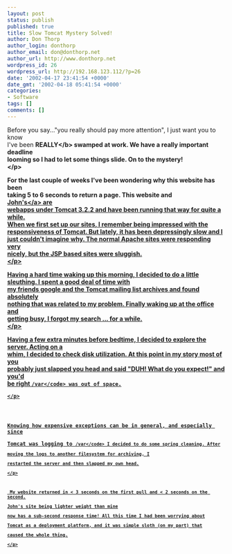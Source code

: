 ```yaml
---
layout: post
status: publish
published: true
title: Slow Tomcat Mystery Solved!
author: Don Thorp
author_login: donthorp
author_email: don@donthorp.net
author_url: http://www.donthorp.net
wordpress_id: 26
wordpress_url: http://192.168.123.112/?p=26
date: '2002-04-17 23:41:54 +0000'
date_gmt: '2002-04-18 05:41:54 +0000'
categories:
- Software
tags: []
comments: []
---
```

<p>
Before you say..."you really should pay more attention", I just want you to know<br />
I've been <b>REALLY<&#47;b> swamped at work. We have a really important deadline<br />
 looming so I had to let some things slide. On to the mystery!<br />
<&#47;p></p>
<p>
For the last couple of weeks I've been wondering why this website has been<br />
taking 5 to 6 seconds to return a page. This website and<br />
<a href="http:&#47;&#47;www.johnmunsch.com" target="_blank">John's<&#47;a> are<br />
webapps under Tomcat 3.2.2 and have been running that way for quite a while.<br />
When we first set up our sites, I remember being impressed with the<br />
responsiveness of Tomcat. But lately, it has been depressingly slow and I<br />
just couldn't imagine why. The normal Apache sites were responding very<br />
nicely, but the JSP based sites were sluggish.<br />
<&#47;p></p>
<p>
Having a hard time waking up this morning, I decided to do a little<br />
sleuthing. I spent a good deal of time with<br />
my friends google and the Tomcat mailing list archives and found absolutely<br />
nothing that was related to my problem. Finally waking up at the office and<br />
getting busy, I forgot my search ... for a while.<br />
<&#47;p></p>
<p>
Having a few extra minutes before bedtime, I decided to explore the server. Acting on a<br />
whim, I decided to check disk utilization. At this point in my story most of you<br />
probably just slapped you head and said "DUH! What do you expect!" and you'd<br />
be right <code>&#47;var<&#47;code> was out of space.<br />
<&#47;p></p>
<p>
Knowing how expensive exceptions can be in general, and especially since<br />
Tomcat was logging to <code>&#47;var<&#47;code> I decided to do some spring cleaning. After<br />
moving the logs to another filesystem for archiving, I<br />
restarted the server and then slapped my own head.<br />
<&#47;p></p>
<p> My website returned in < 3 seconds on the first pull and < 2 seconds on the second.<br />
John's site being lighter weight than mine<br />
now has a sub-second response time! All this time I had been worrying about<br />
Tomcat as a deployment platform, and it was simple sloth (on my part) that<br />
caused the whole thing.<br />
<&#47;p></p>
